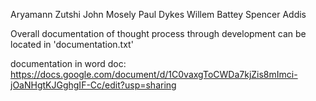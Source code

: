 Aryamann Zutshi
John Mosely
Paul Dykes
Willem Battey
Spencer Addis

Overall documentation of thought process through development can be located in 'documentation.txt'

documentation in word doc:
https://docs.google.com/document/d/1C0vaxgToCWDa7kjZis8mImci-jOaNHgtKJGghgIF-Cc/edit?usp=sharing
